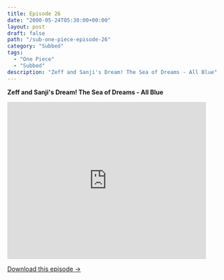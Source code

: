 ```yaml
---
title: Episode 26
date: "2000-05-24T05:30:00+00:00"
layout: post
draft: false
path: "/sub-one-piece-episode-26"
category: "Subbed"
tags:
  - "One Piece"
  - "Subbed"
description: "Zeff and Sanji's Dream! The Sea of Dreams - All Blue"
---
```


**Zeff and Sanji's Dream! The Sea of Dreams - All Blue**

<iframe width="640" height="360" src="https://www.fembed.com/v/1lv6y4qglo5" frameborder="0" marginwidth=0 marginheight=0 scrolling=no allowfullscreen style="max-width:90%;"></iframe>

<a href="http://ouo.io/qs/eCodkFEQ?s=https://www.fembed.com/f/1lv6y4qglo5" class="styled_a">Download this episode →</a>

